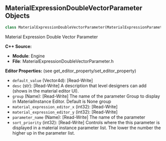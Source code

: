 ## MaterialExpressionDoubleVectorParameter Objects

```python
class MaterialExpressionDoubleVectorParameter(MaterialExpressionParameter)
```

Material Expression Double Vector Parameter

**C++ Source:**

- **Module**: Engine
- **File**: MaterialExpressionDoubleVectorParameter.h

**Editor Properties:** (see get_editor_property/set_editor_property)

- ``default_value`` (Vector4d):  [Read-Write]
- ``desc`` (str):  [Read-Write] A description that level designers can add (shows in the material editor UI).
- ``group`` (Name):  [Read-Write] The name of the parameter Group to display in MaterialInstance Editor. Default is None group
- ``material_expression_editor_x`` (int32):  [Read-Write]
- ``material_expression_editor_y`` (int32):  [Read-Write]
- ``parameter_name`` (Name):  [Read-Write] The name of the parameter
- ``sort_priority`` (int32):  [Read-Write] Controls where the this parameter is displayed in a material instance parameter list.  The lower the number the higher up in the parameter list.

<a id="unreal.MaterialExpressionDynamicParameter"></a>